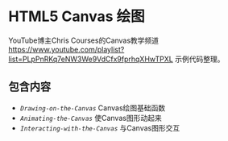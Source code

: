 # HTML5 Canvas 绘图

YouTube博主Chris Courses的Canvas教学频道 <https://www.youtube.com/playlist?list=PLpPnRKq7eNW3We9VdCfx9fprhqXHwTPXL> 示例代码整理。

## 包含内容

* *`Drawing-on-the-Canvas`* Canvas绘图基础函数
* *`Animating-the-Canvas`* 使Canvas图形动起来
* *`Interacting-with-the-Canvas`* 与Canvas图形交互
